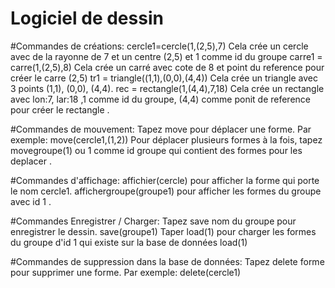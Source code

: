 # Logiciel de dessin

#Commandes de créations:
cercle1=cercle(1,(2,5),7)
Cela crée un cercle avec de la rayonne de 7 et un centre (2,5) et 1 comme id du groupe
carre1 = carre(1,(2,5),8)
Cela crée un carré avec cote de 8 et point du reference pour créer le carre (2,5)
tr1 = triangle((1,1),(0,0),(4,4))
Cela crée un triangle avec 3 points (1,1), (0,0), (4,4).
rec = rectangle(1,(4,4),7,18)
Cela crée un rectangle avec lon:7, lar:18 ,1 comme id du groupe, (4,4) comme ponit de reference pour créer le rectangle .

#Commandes de mouvement:
Tapez move  pour déplacer une forme. Par exemple: move(cercle1,(1,2))
Pour déplacer plusieurs formes à la fois, tapez movegroupe(1) ou 1 comme id groupe qui contient des formes pour les deplacer .

#Commandes d'affichage:
affichier(cercle) pour afficher la forme qui porte le nom cercle1.
affichergroupe(groupe1) pour afficher les formes du groupe avec id 1 .

#Commandes Enregistrer / Charger:
Tapez save nom du groupe  pour enregistrer le dessin.
save(groupe1)
Taper load(1) pour charger les formes du groupe d'id 1 qui existe sur la base de données
load(1)

#Commandes de suppression dans la base de données:
Tapez delete forme pour supprimer une forme. Par exemple:
delete(cercle1)

